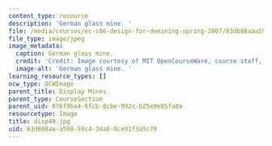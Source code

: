 ```yaml
---
content_type: resource
description: 'German glass mine. '
file: /media/courses/ec-s06-design-for-demining-spring-2007/83d688aaa59859c434a60ce91f3a5c79_disp49.jpg
file_type: image/jpeg
image_metadata:
  caption: German glass mine.
  credit: 'Credit: Image courtesy of MIT OpenCourseWare, course staff, and students.'
  image-alt: 'German glass mine. '
learning_resource_types: []
ocw_type: OCWImage
parent_title: Display Mines
parent_type: CourseSection
parent_uid: 076f9ba4-6fcb-8cbe-992c-b25e9e05fa8a
resourcetype: Image
title: disp49.jpg
uid: 83d688aa-a598-59c4-34a6-0ce91f3a5c79
---
```

